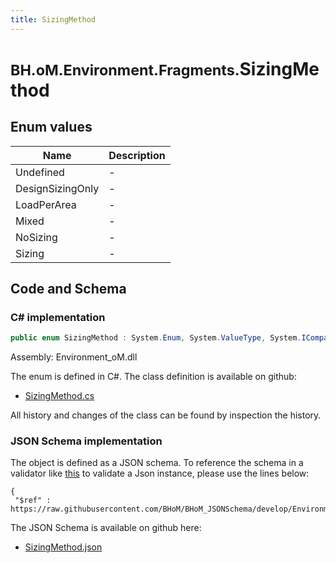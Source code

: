 ```yaml
---
title: SizingMethod
---
```


# <small>BH.oM.Environment.Fragments.</small>**SizingMethod**



## Enum values

| Name            | Description                                                    |
|-----------------|----------------------------------------------------------------|
| Undefined |  -  |
| DesignSizingOnly |  -  |
| LoadPerArea |  -  |
| Mixed |  -  |
| NoSizing |  -  |
| Sizing |  -  |


## Code and Schema

### C# implementation

``` C# title="C#"
public enum SizingMethod : System.Enum, System.ValueType, System.IComparable, System.ISpanFormattable, System.IFormattable, System.IConvertible
```

Assembly: Environment_oM.dll

The enum is defined in C#. The class definition is available on github:

- [SizingMethod.cs](https://github.com/BHoM/BHoM/blob/develop/Environment_oM/Fragments\Enums\SizingMethod.cs)

All history and changes of the class can be found by inspection the history.
### JSON Schema implementation

The object is defined as a JSON schema. To reference the schema in a validator like [this](https://www.jsonschemavalidator.net/) to validate a Json instance, please use the lines below:

``` { .json .copy .select } title="JSON Schema"
{
 "$ref" : https://raw.githubusercontent.com/BHoM/BHoM_JSONSchema/develop/Environment_oM/Fragments/SizingMethod.json}
```

The JSON Schema is available on github here:

- [SizingMethod.json](https://github.com/BHoM/BHoM_JSONSchema/blob/develop/Environment_oM/Fragments/SizingMethod.json)
